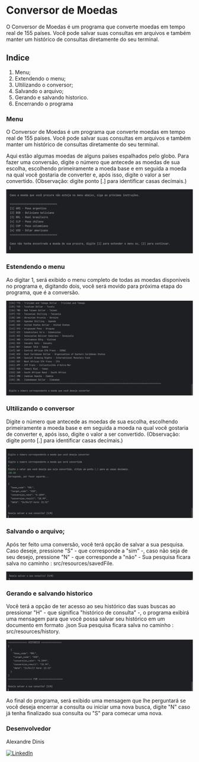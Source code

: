 # Conversor de Moedas

O Conversor de Moedas é um programa que converte moedas em tempo real de 155 países. Você pode salvar suas consultas em arquivos e também manter um histórico de consultas diretamente do seu terminal.

## Indice

1. Menu;
2. Extendendo o menu;
3. Ultilizando o conversor;
4. Salvando o arquivo;
5. Gerando e salvando historico.
6. Encerrando o programa

### Menu

O Conversor de Moedas é um programa que converte moedas em tempo real de 155 países. Você pode salvar suas consultas
em arquivos e também manter um histórico de consultas diretamente do seu terminal.


Aqui estão algumas moedas de alguns países espalhados pelo globo. Para fazer uma conversão, digite o número que
antecede as moedas de sua escolha, escolhendo primeiramente a moeda base e em seguida a moeda na qual você gostaria de
converter e, após isso, digite o valor a ser convertido. (Observação: digite ponto [.] para identificar casas decímais.)

![imagens do menu](images/menu-inicial.png)

### Estendendo o menu
Ao digitar 1, será exibido o menu completo de todas as moedas disponiveis no programa e, digitando dois, você será 
movido para próxima etapa do programa, que é a conversão.

![imagens do menu](images/extensao-do-menu.png)

### Ultilizando o conversor
Digite o número que antecede as moedas de sua escolha, escolhendo primeiramente a moeda base e em seguida a moeda na
qual você gostaria de converter e, após isso, digite o valor a ser convertido. 
(Observação: digite ponto [.] para identificar casas decímais.)

![imagens do menu](images/ultilizando-o-conversor.png)

### Salvando o arquivo;
Após ter feito uma conversão, você terá opção de salvar a sua pesquisa. Caso deseje, pressione "S" - que corresponde a "sim" -, caso não seja de seu desejo, pressione "N" - que corresponde a "não" -
Sua pesquisa ficara salva no caminho : src/resources/savedFile.

![imagens do menu](images/salvando.png)

### Gerando e salvando historico

Você terá a opção de ter acesso ao seu histórico das suas buscas ao pressionar "H" - que 
significa "histórico de consulta" -, o programa exibirá uma mensagem para que você possa salvar seu histórico em um 
documento em formato .json
Sua pesquisa ficara salva no caminho : src/resources/history.

![imagens do menu](images/historico.png)

Ao final do programa, será exibido uma mensagem que lhe perguntará se você deseja encerrar a consulta ou iniciar
uma nova busca, digite "N" caso já tenha finalizado sua consulta ou "S" para comecar uma nova.

### Desenvolvedor

Alexandre Dinis

[![LinkedIn](https://img.shields.io/badge/LinkedIn-0077B5?style=for-the-badge&logo=linkedin&logoColor=white)](https://www.linkedin.com/in/alexandredinis)








